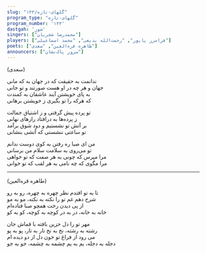 ```yaml
---
slug: "گلهای-تازه/۱۳۳"
program_type: "گلهای-تازه" 
program_number: '۱۳۳'
dastgah: 'شور'
singers: ["محمدرضا شجریان"]
players: ["فرامرز پایور", "رحمت‌الله بدیعی", "محمد اسماعیلی"]
poets: ["طاهره قره‌العین", "سعدی"]
announcers: ["سرور پاک‌نشان"]
---
```


(سعدی)  

ندانمت به حقیقت که در جهان به که مانی  
جهان و هر چه در او هست صورتند و تو جانی  
به پای خویشتن آیند عاشقان به کمندت  
که هرکه را تو بگیری ز خویشتن برهانی  

تو پرده پیش گرفتی و ز اشتیاق جمالت  
ز پرده‌ها به درافتاد رازهای نهانی  
بر آتش تو نشستیم و دود شوق برآمد  
تو ساعتی ننشستی که آتشی بنشانی  

من ای صبا ره رفتن به کوی دوست ندانم  
تو می‌روی به سلامت سلام من برسانی  
مرا مپرس که چونی به هر صفت که تو خواهی  
مرا مگوی که چه نامی به هر لقب که تو خوانی  

---

(طاهره قره‌العین)  

تا به تو افتدم نظر چهره به چهره، رو به رو  
شرح دهم غم تو را نکته به نکته، مو به مو  
از پی دیدن رخت همچو صبا فتاده‌ام  
خانه به خانه، در به در کوچه به کوچه، کو به کو  

مهر تو را دل حزین بافته با قماش جان  
رشته به رشته، نخ به نخ تار به تار، پو به پو  
می رود از فراغ تو خون دل از دو دیده ام  
دجله به دجله، یم به یم چشمه به چشمه، جو به جو  
